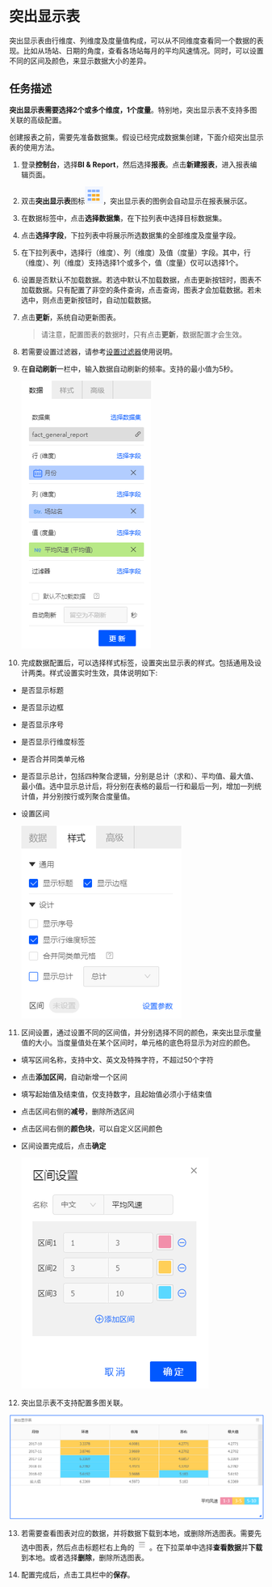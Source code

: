 # 突出显示表

突出显示表由行维度、列维度及度量值构成，可以从不同维度查看同一个数据的表现。比如从场站、日期的角度，查看各场站每月的平均风速情况。同时，可以设置不同的区间及颜色，来显示数据大小的差异。

## 任务描述

**突出显示表需要选择2个或多个维度，1个度量**。特别地，突出显示表不支持多图关联的高级配置。

创建报表之前，需要先准备数据集。假设已经完成数据集创建，下面介绍突出显示表的使用方法。

1. 登录**控制台**，选择**BI & Report**，然后选择**报表**。点击**新建报表**，进入报表编辑页面。

2. 双击**突出显示表**图标![highlighttable_icon](../media/highlighttable_icon.png)，突出显示表的图例会自动显示在报表展示区。

3. 在数据标签中，点击**选择数据集**，在下拉列表中选择目标数据集。

4. 点击**选择字段**，下拉列表中将展示所选数据集的全部维度及度量字段。

5. 在下拉列表中，选择行（维度）、列（维度）及值（度量）字段。其中，行（维度）、列（维度）支持选择1个或多个，值（度量）仅可以选择1个。

6. 设置是否默认不加载数据。若选中默认不加载数据，点击更新按钮时，图表不加载数据。只有配置了非空的条件查询，点击查询，图表才会加载数据。若未选中，则点击更新按钮时，自动加载数据。

7. 点击**更新**，系统自动更新图表。

   > 请注意，配置图表的数据时，只有点击**更新**，数据配置才会生效。

8. 若需要设置过滤器，请参考[设置过滤器](filter)使用说明。

9. 在**自动刷新**一栏中，输入数据自动刷新的频率。支持的最小值为5秒。

   ![highlighttable_data](../media/highlighttable_data.png)

10. 完成数据配置后，可以选择样式标签，设置突出显示表的样式。包括通用及设计两类。样式设置实时生效，具体说明如下:

  - 是否显示标题

  - 是否显示边框

  - 是否显示序号

  - 是否显示行维度标签

  - 是否合并同类单元格

  - 是否显示总计，包括四种聚合逻辑，分别是总计（求和）、平均值、最大值、最小值。选中显示总计后，将分别在表格的最后一行和最后一列，增加一列统计值，并分别按行或列聚合度量值。

  - 设置区间

    ![highlighttable_style](../media/highlighttable_style.png)

11. 区间设置，通过设置不同的区间值，并分别选择不同的颜色，来突出显示度量值的大小。当度量值处在某个区间时，单元格的底色将显示为对应的颜色。

   - 填写区间名称，支持中文、英文及特殊字符，不超过50个字符

   - 点击**添加区间**，自动新增一个区间

   - 填写起始值及结束值，仅支持数字，且起始值必须小于结束值

   - 点击区间右侧的**减号**，删除所选区间

   - 点击区间右侧的**颜色块**，可以自定义区间颜色

   - 区间设置完成后，点击**确定**

     ![highlighttable_range](../media/highlighttable_range.png)

12. 突出显示表不支持配置多图关联。

   ![highlighttable_legend](../media/highlighttable_legend.png)

13. 若需要查看图表对应的数据，并将数据下载到本地，或删除所选图表。需要先选中图表，然后点击标题栏右上角的![chart_spread](../media/chart_spread.png)。在下拉菜单中选择**查看数据**并**下载**到本地。或者选择**删除**，删除所选图表。

14. 配置完成后，点击工具栏中的**保存**。
